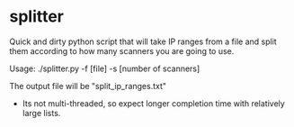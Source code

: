splitter
========

Quick and dirty python script that will take IP ranges from a file and split them according to how many scanners you are going to use. 



Usage: ./splitter.py -f [file] -s [number of scanners]

The output file will be "split_ip_ranges.txt"

* Its not multi-threaded, so expect longer completion time with relatively large lists. 
